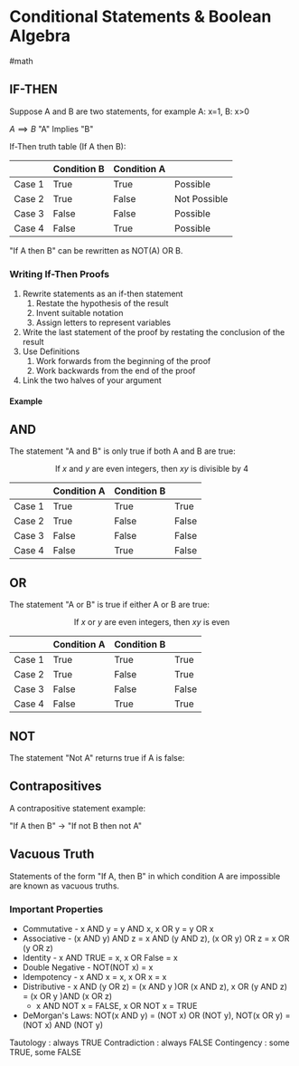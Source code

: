 # Conditional Statements & Boolean Algebra
#math 

## IF-THEN

Suppose A and B are two statements, for example A: x=1, B: x>0

$A \implies B$
"A" Implies "B"

If-Then truth table (If A then B):

|        | Condition B | Condition A |          |
| ------ | ----------- | ----------- | -------- |
| Case 1 | True        | True        | Possible |
| Case 2 | True        | False       |    Not Possible      |
| Case 3 | False       | False       | Possible |
| Case 4 | False       | True        | Possible         |


"If A then B" can be rewritten as NOT(A) OR B.

### Writing If-Then Proofs

1. Rewrite statements as an if-then statement
	1. Restate the hypothesis of the result
	2. Invent suitable notation
	3. Assign letters to represent variables
2. Write the last statement of the proof by restating the conclusion of the result
3. Use Definitions
	1. Work forwards from the beginning of the proof
	2. Work backwards from the end of the proof
4. Link the two halves of your argument


#### Example


## AND

The statement "A and B" is only true if both A and B are true:

$$\text{If } x \text{ and } y \text{ are even integers, then } xy \text{ is divisible by } 4$$

|        | Condition A | Condition B |          |
| ------ | ----------- | ----------- | -------- |
| Case 1 | True        | True        | True |
| Case 2 | True        | False       |    False      |
| Case 3 | False       | False       | False |
| Case 4 | False       | True        | False         |


## OR

The statement "A or B" is  true if either A or B are true:

$$\text{If } x \text{ or } y \text{ are even integers, then } xy \text{ is even}$$

|        | Condition A | Condition B |          |
| ------ | ----------- | ----------- | -------- |
| Case 1 | True        | True        | True |
| Case 2 | True        | False       |    True      |
| Case 3 | False       | False       | False |
| Case 4 | False       | True        | True         |


## NOT

The statement "Not A" returns true if A is false:

## Contrapositives


A contrapositive statement example:

"If A then B" -> "If not B then not A"


## Vacuous Truth

Statements of the form "If A, then B" in which condition A are impossible are known as vacuous truths. 


### Important Properties

- Commutative - x AND y  = y AND x,  x OR y = y OR x
- Associative - (x AND y) AND z  = x AND (y AND z),  (x OR y) OR z  = x OR (y OR z)
- Identity - x AND TRUE  = x, x OR False  = x
- Double Negative - NOT(NOT x) = x
- Idempotency - x AND x = x, x OR x = x
- Distributive - x AND (y OR z) = (x AND y )OR (x AND z),  x OR (y AND z) = (x OR y )AND (x OR z)
	- x AND NOT x = FALSE, x OR NOT x = TRUE
- DeMorgan's Laws: NOT(x AND y) = (NOT x) OR (NOT y), NOT(x OR y) = (NOT x) AND (NOT y)

Tautology : always TRUE
Contradiction : always FALSE
Contingency : some TRUE, some FALSE
